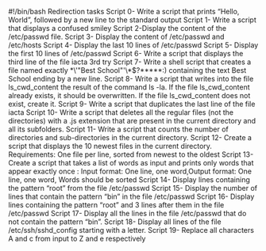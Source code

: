 #!/bin/bash
Redirection tasks
Script 0- Write a script that prints “Hello, World”, followed by a new line to the standard output
Script 1- Write a script that displays a confused smiley
Script 2-Display the content of the /etc/passwd file.
Script 3- Display the content of /etc/passwd and /etc/hosts
Script 4- Display the last 10 lines of /etc/passwd
Script 5- Display the first 10 lines of /etc/passwd
Script 6- Write a script that displays the third line of the file iacta 3rd try
Script 7- Write a shell script that creates a file named exactly \*\\'"Best School"\'\\*$\?\*\*\*\*\*:) containing the text Best School ending by a new line.
Script 8- Write a script that writes into the file ls_cwd_content the result of the command ls -la. If the file ls_cwd_content already exists, it should be overwritten. If the file ls_cwd_content does not exist, create it.
Script 9- Write a script that duplicates the last line of the file iacta
Script 10- Write a script that deletes all the regular files (not the directories) with a .js extension that are present in the current directory and all its subfolders.
Script 11- Write a script that counts the number of directories and sub-directories in the current directory.
Script 12- Create a script that displays the 10 newest files in the current directory. Requirements: One file per line, sorted from newest to the oldest
Script 13- Create a script that takes a list of words as input and prints only words that appear exactly once : Input format: One line, one word,Output format: One line, one word, Words should be sorted
Script 14- Display lines containing the pattern “root” from the file /etc/passwd
Script 15- Display the number of lines that contain the pattern “bin” in the file /etc/passwd
Script 16- Display lines containing the pattern “root” and 3 lines after them in the file /etc/passwd
Script 17- Display all the lines in the file /etc/passwd that do not contain the pattern “bin”.
Script 18- Display all lines of the file /etc/ssh/sshd_config starting with a letter.
Script 19- Replace all characters A and c from input to Z and e respectively
